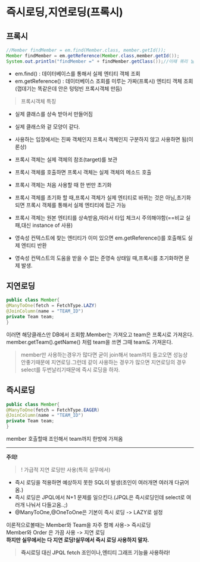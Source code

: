 # 즉시로딩,지연로딩(프록시)
## 프록시
```java
//Member findMember = em.find(Member.class, member.getId());
Member findMember = em.getReference(Member.class,member.getId());
System.out.println("findMember =" + findMember.getClass());//이때 쿼리 날라감
```
* em.find() : 데이터베이스를 통해서 실제 엔티티 객체 조회
* em.getReference() : 데이터베이스 조회를 미루는 가짜(프록시) 엔티티 객체 조회(껍데기는 똑같은데 안은 텅텅빈 프록시객체 만듬)

> 프록시객체 특징
* 실제 클래스를 상속 받아서 만들어짐
* 실제 클래스와 겉 모양이 같다.
* 사용하는 입장에서는 진짜 객체인지 프록시 객체인지 구분하지 않고 사용하면 됨(이론상)
* 프록시 객체는 실제 객체의 참조(target)를 보관
* 프록시 객체를 호출하면 프록시 객체는 실제 객체의 메소드 호출

* 프록시 객체는 처음 사용할 때 한 번만 초기화
* 프록시 객체를 초기화 할 때,프록시 객체가 실제 엔티티로 바뀌는 것은 아님,초기화되면 프록시 객체를 통해서 실제 엔티티에 접근 가능
* 프록시 객체는 원본 엔티티를 상속받음,따라서 타입 체크시 주의해야함(==비교 실패,대신 instance of 사용)
* 영속성 컨텍스트에 찾는 엔티티가 이미 있으면 em.getReference()를 호출해도 실제 엔티티 반환
* 영속성 컨텍스트의 도움을 받을 수 없는 준영속 상태일 때,프록시를 초기화하면 문제 발생.

## 지연로딩
```java
public class Member{
@ManyToOne(fetch = FetchType.LAZY)
@JoinColumn(name = "TEAM_ID")
private Team team;
}
```
이러면 해당클래스만 DB에서 조회함.Member는 가져오고 team은 프록시로 가져온다.
member.getTeam().getName() 처럼 team을 쓰면 그때 team도 가져온다.
> member만 사용하는경우가 많다면 굳이 join해서 team까지 들고오면 성능상 안좋기때문에 지연로딩.그런데 같이 사용하는 경우가 많으면 지연로딩의 경우 select를 두번날리기때문에 즉시 로딩을 하자.
## 즉시로딩
```java
public class Member{
@ManyToOne(fetch = FetchType.EAGER)
@JoinColumn(name = "TEAM_ID")
private Team team;
}
```
member 호출할때 조인해서 team까지 한방에 가져옴

---
**주의!**
>! 가급적 지연 로딩만 사용(특히 실무에서)
* 즉시 로딩을 적용하면 예상하지 못한 SQL이 발생(조인이 여러개면 여러개 다긁어옴.)
* 즉시 로딩은 JPQL에서 N+1 문제를 일으킨다.(JPQL은 즉시로딩인데 select로 여러개 나눠서 다들고옴..;)
* @ManyToOne,@OneToOne은 기본이 즉시 로딩 -> LAZY로 설정

이론적으로볼때는 Member와 Team을 자주 함께 사용-> 즉시로딩  
Member와 Order 은 가끔 사용 -> 지연 로딩  
**하지만 실무에서는 다 지연 로딩!실무에서 즉시 로딩 사용하지 말자.**  
> **즉시로딩 대신 JPQL fetch 조인이나,엔티티 그래프 기능을 사용하라!**